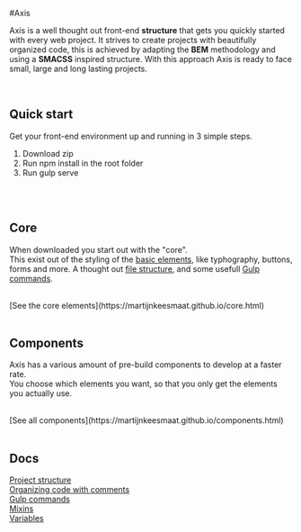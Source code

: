#Axis

Axis is a well thought out front-end **structure** that gets you quickly started with every web project. It strives to create projects with beautifully organized code, this is achieved by adapting the **BEM** methodology and using a **SMACSS** inspired structure. With this approach Axis is ready to face small, large and long lasting projects.

<br>

## Quick start
Get your front-end environment up and running in 3 simple steps.

1. Download zip 
2. Run npm install in the root folder
3. Run gulp serve

<br>
<br>

## Core 
When downloaded you start out with the "core". <br>
This exist out of the styling of the [basic elements](https://martijnkeesmaat.github.io/components.html), like typhography, buttons, forms and more.
A thought out [file structure](https://github.com/MartijnKeesmaat/Axis/wiki/Project-structure), and some usefull [Gulp commands](https://github.com/MartijnKeesmaat/Axis/wiki/Gulp).

<br>
[See the core elements](https://martijnkeesmaat.github.io/core.html)

<br>
<br>


## Components
Axis has a various amount of pre-build components to develop at a faster rate. <br>
You choose which elements you want, so that you only get the elements you actually use.

<br>
[See all components](https://martijnkeesmaat.github.io/components.html)

<br>
<br>



## Docs

[Project structure](https://github.com/MartijnKeesmaat/Axis/wiki/Project-structure)
<br>
[Organizing code with comments](https://github.com/MartijnKeesmaat/Axis/wiki/Organizing-code-with-comments)
<br>
[Gulp commands](https://github.com/MartijnKeesmaat/Axis/wiki/Gulp)
<br>
[Mixins](https://github.com/MartijnKeesmaat/Axis/wiki/Mixins)
<br>
[Variables](https://github.com/MartijnKeesmaat/Axis/wiki/Variables)



<br>
<br>
